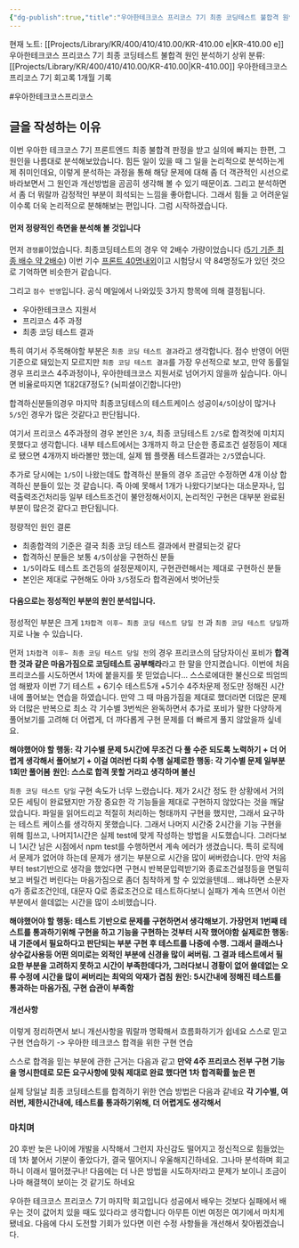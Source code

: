 ```yaml
---
{"dg-publish":true,"title":"우아한테크코스 프리코스 7기 최종 코딩테스트 불합격 원인 분석하기","description":"우아한테크코스 프리코스 7기를 분석해보았습니다. 마음가짐이 부족했고, 준비가 부족했고 그래서 떨어진 것 같습니다. 힘든 것은 원인을 몰라 개선사항을 모를 때이니 감정적인부분은 분리해서 논리적으로 스스로의 문제 정의, 원인 분석, 개선사항등을 생각해보았습니다.","permalink":"/projects/library/kr/400/410/410-00/kr-410-00-e/","dgPassFrontmatter":true,"noteIcon":"0","created":"2024-12-31T00:09:11.202+09:00","updated":"2024-12-31T23:38:45.692+09:00"}
---
```


현재 노트: [[Projects/Library/KR/400/410/410.00/KR-410.00 e\|KR-410.00 e]] 우아한테크코스 프리코스 7기 최종 코딩테스트 불합격 원인 분석하기
상위 분류: [[Projects/Library/KR/400/410/410.00/KR-410.00\|KR-410.00]] 우아한테크코스 프리코스 7기 회고록 1개월 기록

#우아한테크코스프리코스 


## 글을 작성하는 이유

이번 우아한 테크코스 7기 프론트엔드 최종 불합격 판정을 받고 실의에 빠지는 한편, 그 원인을 나름대로 분석해보았습니다.
힘든 일이 있을 때 그 일을 논리적으로 분석하는게 제 취미인데요, 이렇게 분석하는 과정을 통해 해당 문제에 대해 좀 더 객관적인 시선으로 바라보면서 그 원인과 개선방법을 곰곰히 생각해 볼 수 있기 때문이죠. 그리고 분석하면서 좀 더 뭐랄까 감정적인 부분이 희석되는 느낌을 좋아합니다. 그래서 힘들 고 어려운일이수록 더욱 논리적으로 분해해보는 편입니다. 그럼 시작하겠습니다.


#### 먼저 정량적인 측면을 분석해 볼 것입니다
먼저 `경쟁률`이었습니다. 최종코딩테스트의 경우 약 2배수 가량이었습니다 ([5기 기준 최종 배수 약 2배수](https://solo5star.tistory.com/22#:~:text=%EC%A7%80%EC%9B%90%EC%9E%90%EB%B6%80%ED%84%B0%20%ED%94%84%EB%A6%AC%EC%BD%94%EC%8A%A4%2C%20%EC%B5%9C%EC%A2%85,%EC%82%AC%EB%9E%8C%EB%93%A4%EC%9D%B4%20%EC%83%9D%EA%B2%BC%EA%B8%B0%20%EB%95%8C%EB%AC%B8%EC%9D%B4%EB%8B%A4))
이번 기수 [프론트 40명내외](https://techblog.woowahan.com/14072/)이고 시험당시 약 84명정도가 있던 것으로 기억하면 비슷한거 같습니다. 

그리고 `점수 반영`입니다.
공식 메일에서 나와있듯 3가지 항목에 의해 결정됩니다.
- 우아한테크코스 지원서
- 프리코스 4주 과정
- 최종 코딩 테스트 결과

특히 여기서 주목해야할 부분은 `최종 코딩 테스트 결과`라고 생각합니다.
점수 반영이 어떤 기준으로 돼있는지 모르지만 `최종 코딩 테스트 결과`를 가장 우선적으로 보고, 만약 동률일경우 프리코스 4주과정이나, 우아한테크코스 지원서로 넘어가지 않을까 싶습니다. 아니면 비율로따지면 1대2대7정도? (뇌피셜이긴합니다만)

 합격하신분들의경우 마지막 최종코딩테스의 테스트케이스 성공이`4/5`이상이 많거나 `5/5`인 경우가 많은 것같다고 판단됩니다.

여기서 프리코스 4주과정의 경우 본인은 `3/4`, 최종 코딩테스트 `2/5`로 합격컷에 미치지 못했다고 생각합니다. 내부 테스트에서는 3개까지 하고 단순한 종료조건 설정등이 제대로 됐으면 4개까지 바라볼만 했는데, 실제 웹 플랫폼 테스트결과는 `2/5`였습니다.

추가로 당시에는 `1/5`이 나왔는데도 합격하신 분들의 경우 조금만 수정하면 4개 이상 합격하신 분들이 있는 것 같습니다. 즉 아예 못해서 1개가 나왔다기보다는 대소문자나, 입력출력조건처리등 일부 테스트조건이 불안정해서이지, 논리적인 구현은 대부분 완료된 부분이 많은것 같다고 판단됩니다.

정량적인 원인 결론
- 최종합격의 기준은 결국 최종 코딩 테스트 결과에서 판결되는것 같다
- 합격하신 분들은 보통 `4/5`이상을 구현하신 분들
- `1/5`이라도 테스트 조건등의 설정문제이지, 구현관련해서는 제대로 구현하신 분들
- 본인은 제대로 구현해도 아마 `3/5`정도라 합격권에서 벗어난듯



#### 다음으로는 정성적인 부분의 원인 분석입니다.
정성적인 부분은 크게 `1차합격 이후~ 최종 코딩 테스트 당일 전` 과 `최종 코딩 테스트 당일`까지로 나눌 수 있습니다.

먼저 `1차합격 이후~ 최종 코딩 테스트 당일 전`의 경우 프리코스의 담당자이신 포비가 **합격한 것과 같은 마음가짐으로 코딩테스트 공부해라**라고 한 말을 안지켰습니다.
이번에 처음 프리코스를 시도하면서 1차에 붙을지를 못 믿었습니다... 스스로에대한 불신으로 띄엄띄엄 해봤자 이번 7기 테스트 + 6기수 테스트5개 +5기수 4주차문제 정도만 정해진 시간내에 풀어보는 연습을 하였습니다. 만약 그 때 마음가짐을 제대로 했더라면 더많은 문제와 더많은 반복으로 최소 각 기수별 3번씩은 완독하면서 추가로 포비가 말한 다양하게 풀어보기를 고려해 더 어렵게, 더 까다롭게 구현 문제를 더 빠르게 풀지 않았을까 싶네요.

**해야했어야 할 행동: 각 기수별 문제 5시간에 무조건 다 풀 수준 되도록 노력하기 + 더 어렵게 생각해서 풀어보기 + 이걸 여러번 다회 수행**
**실제로한 행동: 각 기수별 문제 일부분 1회만 풀어봄**
**원인: 스스로 합격 못할 거라고 생각하며 불신**


`최종 코딩 테스트 당일` 구현 속도가 너무 느렸습니다. 제가 2시간 정도 한 상황에서 거의 모든 세팅이 완료됐지만 가장 중요한 각 기능들을 제대로 구현하지 않았다는 것을 깨달았습니다. 파일을 읽어드리고 적절히 처리하는 형태까지 구현을 했지만, 그래서 요구하는 테스트 케이스를 생각하지 못했습니다. 그래서 나머지 시간중 2시간을 기능 구현을 위해 힘쓰고, 나머지1시간은 실제 test에 맞게 작성하는 방법을 시도했습니다. 그러다보니 1시간 남은 시점에서 npm test를 수행하면서 계속 에러가 생겼습니다. 특히 로직에서 문제가 없어야 하는데 문제가 생기는 부분으로 시간을 많이 써버렸습니다. 만약 처음부터 test기반으로 생각을 했었다면 구현시 반복문입력받기와 종료조건설정등을 면밀히 보고 버릴건 버린다는 마음가짐으로 좀더 침착하게 할 수 있었을텐데... 왜냐하면 소문자 q가 종료조건인데, 대문자 Q로 종료조건으로 테스트하다보니 실패가 계속 뜨면서 이런 부분에서 쓸데없는 시간을 많이 소비했습니다.

**해야했어야 할 행동: 테스트 기반으로 문제를 구현하면서 생각해보기. 가장먼저 1번째 테스트를 통과하기위해 구현을 하고 기능을 구현하는 것부터 시작 했어야함**
**실제로한 행동: 내 기준에서 필요하다고 판단되는 부분 구현 후 테스트를 나중에 수행. 그래서 클래스나 상수값사용등 어떤 의미로는 외적인 부분에 신경을 많이 써버림. 그 결과 테스트에서 필요한 부분을 고려하지 못하고 시간이 부족한데다가, 그러다보니 경황이 없어 쓸데없는 오류 수정에 시간을 많이 써버리는 최악의 악재가 겹침**
**원인: 5시간내에 정해진 테스트를 통과하는 마음가짐, 구현 습관이 부족함**



#### 개선사항
이렇게 정리하면서 보니 개선사항을 뭐랄까 명확해서 흐름화하기가 쉽네요
스스로 믿고 구현 연습하기 -> 우아한 테크코스 합격을 위한 구현 연습

스스로 합격을 믿는 부분에 관한 근거는 다음과 같고
**만약 4주 프리코스 전부 구현 기능을 명시한데로 모든 요구사항에 맞춰 제대로 완료 했다면 1차 합격확률 높은 편**

실제 당일날 최종 코딩테스트를 합격하기 위한 연습 방법은 다음과 같네요
**각 기수별, 여러번, 제한시간내에, 테스트를 통과하기위해, 더 어렵게도 생각해서**




### 마치며

20 후반 늦은 나이에 개발을 시작해서 그런지 자신감도 떨어지고 정신적으로 힘들었는데 1차 붙어서 기분이 좋았다가, 결국 떨어지니 우울해지긴하네요. 그나마 분석하며 회고하니 이래서 떨어졌구나! 다음에는 더 나은 방법을 시도하자!라고 문제가 보이니 조금이나마 해결책이 보이는 것 같기도 하네요

우아한 테크코스 프리코스 7기 마지막 회고입니다
성공에서 배우는 것보다 실패에서 배우는 것이 값어치 있을 때도 있다라고 생각합니다
아무튼 이번 여정은 여기에서 마치게 됐네요. 다음에 다시 도전할 기회가 있다면 이런 수정 사항들을 개선해서 찾아뵙겠습니다. 

